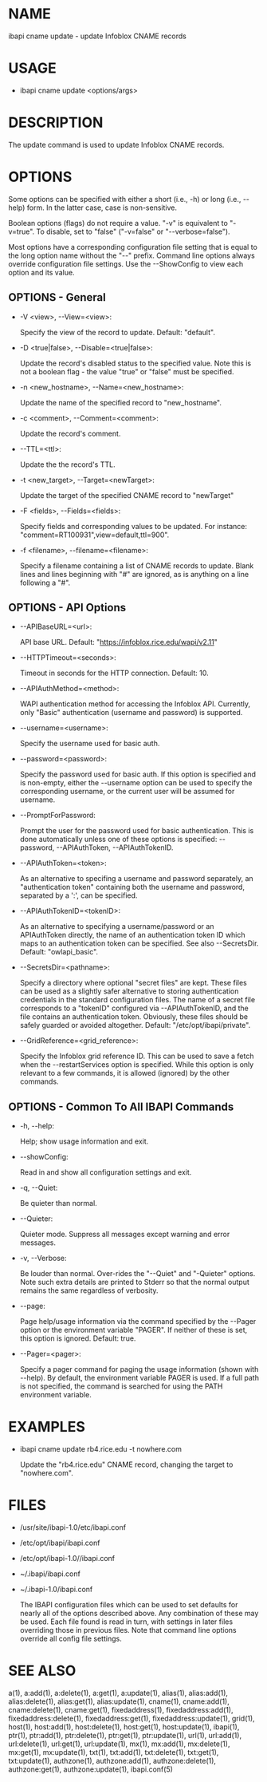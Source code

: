# NAME

ibapi cname update - update Infoblox CNAME records

# USAGE

- ibapi cname update &lt;options/args>

# DESCRIPTION

The update command is used to update Infoblox CNAME records.

# OPTIONS

Some options can be specified with either a short (i.e., -h) or long
(i.e., --help) form.  In the latter case, case is non-sensitive.

Boolean options (flags) do not require a value.  "-v" is equivalent to "-v=true".
To disable, set to "false" ("-v=false" or "--verbose=false").

Most options have a corresponding configuration file setting
that is equal to the long option name without the "--" prefix.
Command line options always override configuration file settings.
Use the --ShowConfig to view each option and its value.

## OPTIONS - General

- -V &lt;view>, --View=&lt;view>:

    Specify the view of the record to update.  Default: "default".

- -D &lt;true|false>, --Disable=&lt;true|false>:

    Update the record's disabled status to the specified value.
    Note this is not a boolean flag - the value "true" or "false"
    must be specified.

- -n &lt;new\_hostname>, --Name=&lt;new\_hostname>:

    Update the name of the specified record to "new\_hostname".

- -c &lt;comment>, --Comment=&lt;comment>:

    Update the record's comment.

- --TTL=&lt;ttl>:

    Update the the record's TTL.

- -t &lt;new\_target>, --Target=&lt;newTarget>:

    Update the target of the specified CNAME record to "newTarget"  

- -F &lt;fields>, --Fields=&lt;fields>:

    Specify fields and corresponding values to be updated.  For instance:
    "comment=RT100931",view=default,ttl=900".

- -f &lt;filename>, --filename=&lt;filename>:

    Specify a filename containing a list of CNAME records to update.
    Blank lines and lines beginning with "#" are ignored, as is anything on a line
    following a "#".

## OPTIONS - API Options

- --APIBaseURL=&lt;url>:

    API base URL.
    Default: "https://infoblox.rice.edu/wapi/v2.11"

- --HTTPTimeout=&lt;seconds>:

    Timeout in seconds for the HTTP connection.
    Default: 10.

- --APIAuthMethod=&lt;method>:

    WAPI authentication method for accessing the Infoblox API.  Currently,
    only "Basic" authentication (username and password) is supported.

- --username=&lt;username>:

    Specify the username used for basic auth.

- --password=&lt;password>:

    Specify the password used for basic auth.  If this option is specified
    and is non-empty, either the --username option can be used to specify
    the corresponding username, or the current user will be assumed for username.

- --PromptForPassword:

    Prompt the user for the password used for basic authentication.  This is done
    automatically unless one of these options is specified: --password,
    \--APIAuthToken, --APIAuthTokenID.

- --APIAuthToken=&lt;token>:

    As an alternative to specifing a username and password separately, an "authentication token" 
    containing both the username and password, separated by a ':', can be specified.

- --APIAuthTokenID=&lt;tokenID>:

    As an alternative to specifying a username/password or an APIAuthToken
    directly, the name of an authentication token ID which maps to an
    authentication token can be specified.  See also --SecretsDir.
    Default: "owlapi\_basic".

- --SecretsDir=&lt;pathname>:

    Specify a directory where optional "secret files" are kept.  These files can be
    used as a slightly safer alternative to storing authentication credentials in
    the standard configuration files.  The name of a secret file corresponds to a
    "tokenID" configured via --APIAuthTokenID, and the file contains an
    authentication token.  Obviously, these files should be safely guarded or
    avoided altogether.
    Default: "/etc/opt/ibapi/private".

- --GridReference=&lt;grid\_reference>:

    Specify the Infoblox grid reference ID. This can be used to save a fetch when
    the --restartServices option is specified.  While this option is only relevant
    to a few commands, it is allowed (ignored) by the other commands.

## OPTIONS - Common To All IBAPI Commands

- -h, --help:

    Help; show usage information and exit.

- --showConfig:

    Read in and show all configuration settings and exit.

- -q, --Quiet:

    Be quieter than normal.

- --Quieter:

    Quieter mode.  Suppress all messages except warning and error messages.

- -v, --Verbose:

    Be louder than normal. Over-rides the "--Quiet"  and "-Quieter" options.
    Note such extra details are printed to Stderr so that the normal output
    remains the same regardless of verbosity.

- --page:

    Page help/usage information via the command specified by the --Pager option or
    the environment variable "PAGER".  If neither of these is set, this option 
    is ignored.  Default: true.

- --Pager=&lt;pager>:

    Specify a pager command for paging the usage information (shown with --help).  By default,
    the environment variable PAGER is used.  If a full path is not specified, the command
    is searched for using the PATH environment variable.

# EXAMPLES

- ibapi cname update rb4.rice.edu -t nowhere.com

    Update the "rb4.rice.edu" CNAME record, changing the target to "nowhere.com".

# FILES

- /usr/site/ibapi-1.0/etc/ibapi.conf
- /etc/opt/ibapi/ibapi.conf
- /etc/opt/ibapi-1.0//ibapi.conf
- ~/.ibapi/ibapi.conf
- ~/.ibapi-1.0/ibapi.conf

    The IBAPI configuration files which can be used to
    set defaults for nearly all of the options described above.
    Any combination of these may be used.
    Each file found is read in turn, with settings in later files
    overriding those in previous files.  Note that command line
    options override all config file settings.

# SEE ALSO

a(1),
a:add(1),
a:delete(1),
a:get(1),
a:update(1),
alias(1),
alias:add(1),
alias:delete(1),
alias:get(1),
alias:update(1),
cname(1),
cname:add(1),
cname:delete(1),
cname:get(1),
fixedaddress(1),
fixedaddress:add(1),
fixedaddress:delete(1),
fixedaddress:get(1),
fixedaddress:update(1),
grid(1),
host(1),
host:add(1),
host:delete(1),
host:get(1),
host:update(1),
ibapi(1),
ptr(1),
ptr:add(1),
ptr:delete(1),
ptr:get(1),
ptr:update(1),
url(1),
url:add(1),
url:delete(1),
url:get(1),
url:update(1),
mx(1),
mx:add(1),
mx:delete(1),
mx:get(1),
mx:update(1),
txt(1),
txt:add(1),
txt:delete(1),
txt:get(1),
txt:update(1),
authzone(1),
authzone:add(1),
authzone:delete(1),
authzone:get(1),
authzone:update(1),
ibapi.conf(5)
